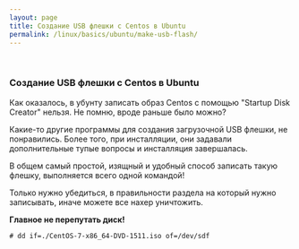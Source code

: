 ```yaml
---
layout: page
title: Создание USB флешки с Centos в Ubuntu
permalink: /linux/basics/ubuntu/make-usb-flash/
---
```

<br/>

### Создание USB флешки с Centos в Ubuntu



Как оказалось, в убунту записать образ Centos с помощью "Startup Disk Creator" нельзя. Не помню, вроде раньше было можно?

Какие-то другие программы для создания загрузочной USB флешки, не понравились. Более того, при инсталляции, они задавали дополнительные тупые вопросы и инсталляция завершалась.

В общем самый простой, изящный и удобный способ записать такую флешку, выполняется всего одной командой!

Только нужно убедиться, в правильности раздела на который нужно записывать, иначе можете все нахер уничтожить.


**Главное не перепутать диск!**

    # dd if=./CentOS-7-x86_64-DVD-1511.iso of=/dev/sdf
